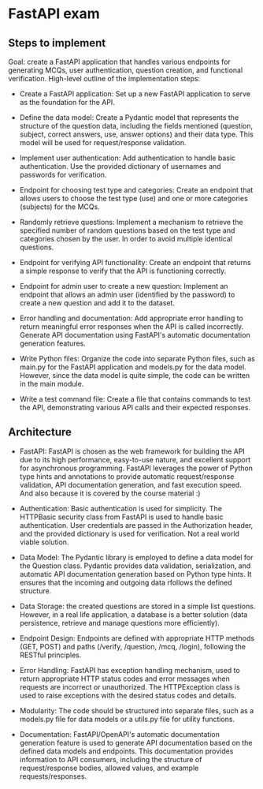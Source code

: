 # FastAPI exam

## Steps to implement
Goal: create a FastAPI application that handles various endpoints for generating MCQs, user authentication, question creation, and functional verification. High-level outline of the implementation steps:

 - Create a FastAPI application: Set up a new FastAPI application to serve as the foundation for the API.

 - Define the data model: Create a Pydantic model that represents the structure of the question data, including the fields mentioned (question, subject, correct answers, use, answer options) and their data type. This model will be used for request/response validation.

 - Implement user authentication: Add authentication to handle basic authentication. Use the provided dictionary of usernames and passwords for verification.

 - Endpoint for choosing test type and categories: Create an endpoint that allows users to choose the test type (use) and one or more categories (subjects) for the MCQs.

 - Randomly retrieve questions: Implement a mechanism to retrieve the specified number of random questions based on the test type and categories chosen by the user. In order to avoid multiple identical questions.

 - Endpoint for verifying API functionality: Create an endpoint that returns a simple response to verify that the API is functioning correctly.

 - Endpoint for admin user to create a new question: Implement an endpoint that allows an admin user (identified by the password) to create a new question and add it to the dataset.

 - Error handling and documentation: Add appropriate error handling to return meaningful error responses when the API is called incorrectly. Generate API documentation using FastAPI's automatic documentation generation features.

 - Write Python files: Organize the code into separate Python files, such as main.py for the FastAPI application and models.py for the data model. However, since the data model is quite simple, the code can be written in the main module.

 - Write a test command file: Create a file that contains commands to test the API, demonstrating various API calls and their expected responses.

## Architecture

 - FastAPI: FastAPI is chosen as the web framework for building the API due to its high performance, easy-to-use nature, and excellent support for asynchronous programming. FastAPI leverages the power of Python type hints and annotations to provide automatic request/response validation, API documentation generation, and fast execution speed. And also because it is covered by the course material :)

 - Authentication: Basic authentication is used for simplicity. The HTTPBasic security class from FastAPI is used to handle basic authentication. User credentials are passed in the Authorization header, and the provided dictionary is used for verification. Not a real world viable solution.

 - Data Model: The Pydantic library is employed to define a data model for the Question class. Pydantic provides data validation, serialization, and automatic API documentation generation based on Python type hints. It ensures that the incoming and outgoing data rfollows the defined structure.

 - Data Storage: the created questions are stored in a simple list questions. However, in a real life application, a database is a better solution (data persistence, retrieve and manage questions more efficiently).

 - Endpoint Design: Endpoints are defined with appropriate HTTP methods (GET, POST) and paths (/verify, /question, /mcq, /login), following the RESTful principles.

 - Error Handling: FastAPI has exception handling mechanism, used to return appropriate HTTP status codes and error messages when requests are incorrect or unauthorized. The HTTPException class is used to raise exceptions with the desired status codes and details.

 - Modularity: The code should be structured into separate files, such as a models.py file for data models or a utils.py file for utility functions.

 - Documentation: FastAPI/OpenAPI's automatic documentation generation feature is used to generate API documentation based on the defined data models and endpoints. This documentation provides information to API consumers, including the structure of request/response bodies, allowed values, and example requests/responses.

